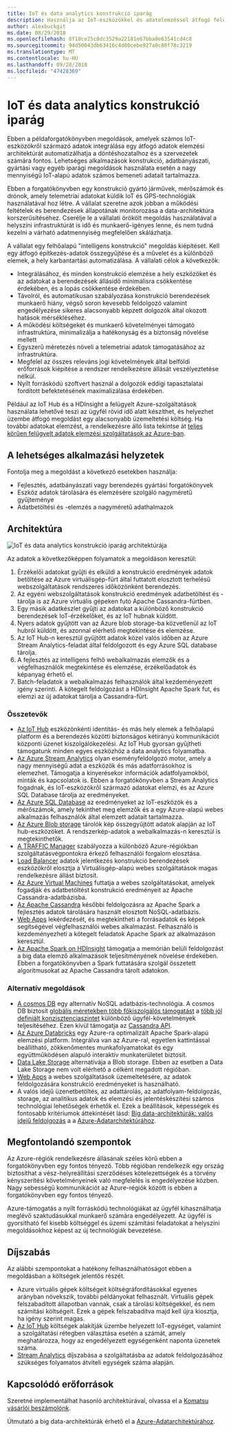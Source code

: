 ```yaml
---
title: IoT és data analytics konstrukció iparág
description: Használja az IoT-eszközökkel és adatelemzéssel átfogó felügyeletét és konstrukció projektek működésének biztosítása érdekében.
author: alexbuckgit
ms.date: 08/29/2018
ms.openlocfilehash: 0f10ce25c0dc3529a22181e67bba0e63541cd4c8
ms.sourcegitcommit: 94d50043db63416c4d00cebe927a0c88f78c3219
ms.translationtype: MT
ms.contentlocale: hu-HU
ms.lasthandoff: 09/28/2018
ms.locfileid: "47428369"
---
```

# <a name="iot-and-data-analytics-in-the-construction-industry"></a>IoT és data analytics konstrukció iparág

Ebben a példaforgatókönyvben megoldások, amelyek számos IoT-eszközökről származó adatok integrálása egy átfogó adatok elemzési architektúrát automatizálhatja a döntéshozatalhoz és a szervezetek számára fontos. Lehetséges alkalmazások konstrukció, adatbányászati, gyártási vagy egyéb iparági megoldások használata esetén a nagy mennyiségű IoT-alapú adatok számos bemeneti adatait tartalmazza.

Ebben a forgatókönyvben egy konstrukció gyártó járművek, mérőszámok és drónok, amely telemetriai adatokat küldik IoT és GPS-technológiák használatával hoz létre. A vállalat szeretne azok jobban a működési feltételek és berendezések állapotának monitorozása a data-architektúra korszerűsítéséhez. Cserélje le a vállalati örökölt megoldás használatával a helyszíni infrastruktúrát is idő és munkaerő-igényes lenne, és nem tudná kezelni a várható adatmennyiség megfelelően skálázhatja.

A vállalat egy felhőalapú "intelligens konstrukció" megoldás kiépítését. Kell egy átfogó építkezés-adatok összegyűjtése és a művelet és a különböző elemek, a hely karbantartási automatizálása. A vállalati célok a következők:

* Integrálásához, és minden konstrukció elemzése a hely eszközöket és az adatokat a berendezések állásidő minimálisra csökkentése érdekében, és a lopás csökkentése érdekében.
* Távolról, és automatikusan szabályozása konstrukció berendezések munkaerő hiány, végső soron kevesebb feldolgozó valamint engedélyezése sikeres alacsonyabb képzett dolgozók által okozott hatások mérsékléséhez.
* A működési költségeket és munkaerő követelményei támogató infrastruktúra, minimalizálja a hatékonyság és a biztonság növelése mellett
* Egyszerű méretezés növeli a telemetriai adatok támogatásához az infrastruktúra.
* Megfelel az összes releváns jogi követelmények által belföldi erőforrások kiépítése a rendszer rendelkezésre állását veszélyeztetése nélkül.  
* Nyílt forráskódú szoftvert használ a dolgozók eddigi tapasztalatai fordított befektetésének maximalizálása érdekében.

Például az IoT Hub és a HDInsight a felügyelt Azure-szolgáltatások használata lehetővé teszi az ügyfél rövid idő alatt készíthet, és helyezhet üzembe átfogó megoldást egy alacsonyabb üzemeltetési költség. Ha további adatokat elemzést, a rendelkezésre álló lista tekintse át [teljes körűen felügyelt adatok elemzési szolgáltatások az Azure-ban][product-category].

## <a name="potential-use-cases"></a>A lehetséges alkalmazási helyzetek

Fontolja meg a megoldást a következő esetekben használja:

* Fejlesztés, adatbányászati vagy berendezés gyártási forgatókönyvek
* Eszköz adatok tárolására és elemzésére szolgáló nagyméretű gyűjteménye
* Adatbetöltési és -elemzés a nagyméretű adathalmazok

## <a name="architecture"></a>Architektúra

![IoT és data analytics konstrukció iparág architektúrája][architecture]

Az adatok a következőképpen folyamatok a megoldáson keresztül:

1. Érzékelői adatokat gyűjti és elküldi a konstrukció eredmények adatok betöltése az Azure virtuálisgép-fürt által futtatott elosztott terhelésű webszolgáltatások rendszeres időközönként berendezés.
2. Az egyéni webszolgáltatások konstrukció eredmények adatbetöltést és -tárolja is az Azure virtuális gépeken futó Apache Cassandra-fürtben.
3. Egy másik adatkészlet gyűjti az adatokat a különböző konstrukció berendezések IoT-érzékelőket, és az IoT hubnak küldött.
4. Nyers adatok gyűjtött van az Azure blob storage-ba közvetlenül az IoT hubról küldött, és azonnal elérhető megtekintése és elemzése.
5. Az IoT Hub-n keresztül gyűjtött adatok közel valós időben az Azure Stream Analytics-feladat által feldolgozott és egy Azure SQL database tárolja.
6. A fejlesztés az intelligens felhő webalkalmazás elemzők és a végfelhasználók megtekintése és elemzése, érzékelőadatok és képanyag érhető el. 
7. Batch-feladatok a webalkalmazás felhasználók által kezdeményezett igény szerinti. A kötegelt feldolgozást a HDInsight Apache Spark fut, és elemzi az új adatokat tárolja a Cassandra-fürt. 

### <a name="components"></a>Összetevők

* [Az IoT Hub](/azure/iot-hub) eszközönkénti identitás- és más hely elemek a felhőalapú platform és a berendezés közötti biztonságos kétirányú kommunikációt központi üzenet kiszolgálókezelési. Az IoT Hub gyorsan gyűjtheti támogatunk minden egyes eszközhöz a data analytics folyamatba. 
* [Az Azure Stream Analytics](/azure/stream-analytics) olyan eseményfeldolgozó motor, amely a nagy mennyiségű adat a eszközök és más adatforrásokhoz is elemezhet. Támogatja a kinyerésekor információk adatfolyamokból, minták és kapcsolatok is. Ebben a forgatókönyvben a Stream Analytics fogadnak, és IoT-eszközökről származó adatokat elemzi, és az Azure SQL Database tárolja az eredményeket. 
* [Az Azure SQL Database](/azure/sql-database) az eredményeket az IoT-eszközök és a mérőszámok, amely tekinthet meg elemzők és a egy Azure-alapú webes alkalmazás felhasználók által elemzett adatait tartalmazza. 
* [Az Azure Blob storage](/azure/storage/blobs) tárolók kép összegyűjtött adatok alapján az IoT hub-eszközöket. A rendszerkép-adatok a webalkalmazás-n keresztül is megtekinthetők.
* [A TRAFFIC Manager](/azure/traffic-manager) szabályozza a különböző Azure-régiókban szolgáltatásvégpontokra érkező felhasználói forgalom elosztása.
* [Load Balancer](/azure/load-balancer) adatok jelentkezés konstrukció berendezések eszközökről elosztja a Virtuálisgép-alapú webes szolgáltatások magas rendelkezésre állást biztosít.
* [Az Azure Virtual Machines](/azure/virtual-machines) futtatja a webes szolgáltatásokat, amelyek fogadják és adatbetöltést konstrukció eredményeit az Apache Cassandra-adatbázisba.
* [Az Apache Cassandra](https://cassandra.apache.org/) későbbi feldolgozásra az Apache Spark a fejlesztés adatok tárolására használt elosztott NoSQL-adatbázis.
* [Web Apps](/azure/app-service) lekérdezését, és megtekintheti a forrásadatok és képek segítségével végfelhasználói webes alkalmazást. Felhasználó is kezdeményezheti a kötegelt feladatok Apache Spark az alkalmazáson keresztül.
* [Az Apache Spark on HDInsight](/azure/hdinsight/spark) támogatja a memórián belüli feldolgozást a big data elemző alkalmazások teljesítményének növelése érdekében. Ebben a forgatókönyvben a Spark futtatására szolgál összetett algoritmusokat az Apache Cassandra tárolt adatokon.

### <a name="alternatives"></a>Alternatív megoldások

* [A cosmos DB](/azure/cosmos-db) egy alternatív NoSQL adatbázis-technológia. A cosmos DB biztosít [globális méretekben több főkiszolgálós támogatást](/azure/cosmos-db/multi-region-writers) a [több jól definiált konzisztenciaszintet](/azure/cosmos-db/consistency-levels) különböző ügyfél-követelmények teljesítéséhez. Ezen kívül támogatja az [Cassandra API](/azure/cosmos-db/cassandra-introduction). 
* [Az Azure Databricks](/azure/azure-databricks/what-is-azure-databricks) egy Azure-ra optimalizált Apache Spark-alapú elemzési platform. Integrálva van az Azure-ral, egyetlen kattintással beállítható, zökkenőmentes munkafolyamatokat és egy együttműködésen alapuló interaktív munkaterületet biztosít.
* [Data Lake Storage](/azure/storage/data-lake-storage) alternatívája a Blob storage. Ebben az esetben a Data Lake Storage nem volt elérhető a célként megadott régióban.
* [Web Apps](/azure/app-service) a webes szolgáltatások üzemeltetésére, az adatok feldolgozására konstrukció eredményeket is használható.
* A valós idejű üzenetbetöltés, az adattárolás, az adatfolyam-feldolgozás, storage, az analitikus adatok és elemzési és jelentéskészítési számos technológiai lehetőségek érhetők el. Ezek a beállítások, képességek és fontosabb kritériumok áttekintését lásd: [Big data-architektúrák: valós idejű feldolgozás](/azure/architecture/data-guide/technology-choices/real-time-ingestion) a a [Azure-Adatarchitektúrához](/azure/architecture/data-guide/).

## <a name="considerations"></a>Megfontolandó szempontok

Az Azure-régiók rendelkezésre állásának széles körű ebben a forgatókönyvben egy fontos tényező. Több régióban rendelkezik egy ország biztosíthat a vész-helyreállítási szerződéses kötelezettségek és a törvény kényszerítési követelményeinek való megfelelés is engedélyezése közben. Nagy sebességű kommunikációt az Azure-régiók között is ebben a forgatókönyvben egy fontos tényező.

Azure-támogatás a nyílt forráskódú technológiákat az ügyfél kihasználhatja meglévő szaktudásukkal munkaerő számára engedélyezett. Az ügyfél is gyorsítható fel kisebb költséggel és üzemi számítási feladatokat a helyszíni megoldásokhoz képest az új technológiák bevezetése. 

## <a name="pricing"></a>Díjszabás

Az alábbi szempontokat a hatékony felhasználhatóságot ebben a megoldásban a költségek jelentős részét.

* Azure virtuális gépek költségeit költségráfordításokkal egyenes arányban növekszik, további példányokat felhasznált. Virtuális gépek felszabadított állapotban vannak, csak a tárolási költségekkel, és nem számítási költségeit. Ezek a gépek felszabadítva majd kell újra kiosztja, ha igény szerint magas.
* [Az IoT Hub](https://azure.microsoft.com/pricing/details/iot-hub/) költségek alakítják üzembe helyezett IoT-egységet, valamint a szolgáltatási rétegben választása esetén a számát, amely meghatározza, hogy az engedélyezett egységenként naponta üzenetek száma. 
* [Stream Analytics](https://azure.microsoft.com/pricing/details/stream-analytics/) díjszabása a szolgáltatásba az adatok feldolgozásához szükséges folyamatos átviteli egységek száma alapján.

## <a name="related-resources"></a>Kapcsolódó erőforrások

Szeretné implementálhat hasonló architektúrával, olvassa el a [Komatsu vásárlói beszámolónk][customer-story].

Útmutató a big data-architektúrák érhető el a [Azure-Adatarchitektúrához](/azure/architecture/data-guide/).

<!-- links -->
[product-category]: https://azure.microsoft.com/product-categories/analytics/
[customer-site]: https://home.komatsu/en/
[customer-story]: https://customers.microsoft.com/story/komatsu-manufacturing-azure-iot-hub-japan
[architecture]: ./media/architecture-diagram-big-data-with-iot.png

